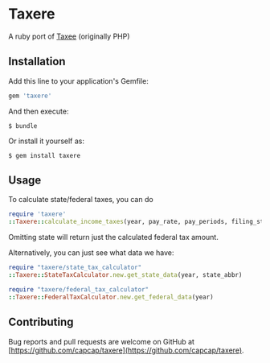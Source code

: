 # Taxere

A ruby port of [Taxee](https://github.com/clearlyandy/Taxee) (originally PHP) 

## Installation

Add this line to your application's Gemfile:

```ruby
gem 'taxere'
```

And then execute:

    $ bundle

Or install it yourself as:

    $ gem install taxere

## Usage

To calculate state/federal taxes, you can do 
```ruby
require 'taxere'
::Taxere::calculate_income_taxes(year, pay_rate, pay_periods, filing_status, state)
```
Omitting state will return just the calculated federal tax amount.

Alternatively, you can just see what data we have:
```ruby
require "taxere/state_tax_calculator"
::Taxere::StateTaxCalculator.new.get_state_data(year, state_abbr)
```
```ruby
require "taxere/federal_tax_calculator"
::Taxere::FederalTaxCalculator.new.get_federal_data(year)
```

## Contributing

Bug reports and pull requests are welcome on GitHub at [https://github.com/capcap/taxere](https://github.com/capcap/taxere).

